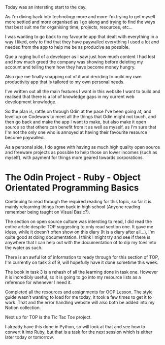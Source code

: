 Today was an intersting start to the day.

As I'm diving back into technology more and more I'm trying to get myself more settled and more organised as I go along and trying to find the ways that best suit me for organising time, projects, resources, etc...

I was wanting to go back to my favourite app that dealt with everything in a way I liked, only to find that they have paywalled everything I used a lot and needed from the app to help me be as producive as possible.

Que a raging bull of a developer as I saw just how much content I had lost and how much greed the company was showing before deleting my account and telling them how they have become money hungry.

Also que me finally snapping out of it and deciding to build my own productivity app that is tailored to my own personal needs.

I've written out all the main features I want in this website I want to build and realised that there is a lot of knowledge gaps in my current web development knowledge.

So the plan is, rattle on through Odin at the pace I've been going at, and level up on Codewars to meet all the things that Odin might not touch, and then go back and make the app I want to make, but also make it open source so that others can benefit from it as well as myself, as I'm sure that I'm not the only one who is annoyed at having their favourite resource become paywalled.

As a personal side, I do agree with having as much high quality open source and freeware projects as possible to help those on lower incomes (such as myself), with payment for things more geared towards corporations.

# The Odin Project - Ruby - Object Orientated Programming Basics

Continuing to read through the required reading for this topic, so far it is mainly relearning things from back in high school (Anyone reading remember being taught on Visual Basic?).

The section on open source culture was intersting to read, I did read the entire artcle despite TOP suggesting to only read section one. It gave me ideas, while it doesn't often show on this diary (It is a diary after all...), I'm quite good at doing documentation. I think I might try and see if there is anywhere that I can help out with the documentation of to dip my toes into the water as such.

There is an awful lot of information to ready through for this section of TOP, I'm currently on task 3  of 9, will hopefully have it done sometime this week.

The book in task 3 is a rehash of all the learning done in task one. However it is incredibly useful, so it is going to go into my resource lists as a reference for whenever I need it.

Completed all the resources and assignments for OOP Lesson. The style guide wasn't wanting to load for me today, it took a few times to get it to work. That and the error handling website will also both be added into my Notion collection.

Next up for TOP is the Tic Tac Toe project.

I already have this done in Python, so will look at that and see how to convert it into Ruby, but that is a task for the next session which is either later today or tomorrow.